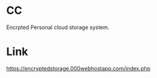 # CC

Encrpted Personal cloud storage system.

# Link

https://encryptedstorage.000webhostapp.com/index.php
